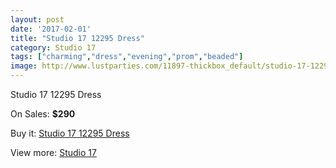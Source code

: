 ```yaml
---
layout: post
date: '2017-02-01'
title: "Studio 17 12295 Dress"
category: Studio 17
tags: ["charming","dress","evening","prom","beaded"]
image: http://www.lustparties.com/11897-thickbox_default/studio-17-12295-dress.jpg
---
```

Studio 17 12295 Dress

On Sales: **$290**
<a href="https://www.lustparties.com/en/studio-17/4311-studio-17-12295-dress.html"><amp-img layout="responsive" width="600" height="600" src="//www.lustparties.com/11897-thickbox_default/studio-17-12295-dress.jpg" alt="Studio 17 12295 Dress 0" /></a>
<a href="https://www.lustparties.com/en/studio-17/4311-studio-17-12295-dress.html"><amp-img layout="responsive" width="600" height="600" src="//www.lustparties.com/11898-thickbox_default/studio-17-12295-dress.jpg" alt="Studio 17 12295 Dress 1" /></a>

Buy it: [Studio 17 12295 Dress](https://www.lustparties.com/en/studio-17/4311-studio-17-12295-dress.html "Studio 17 12295 Dress")

View more: [Studio 17](https://www.lustparties.com/en/22-studio-17 "Studio 17")